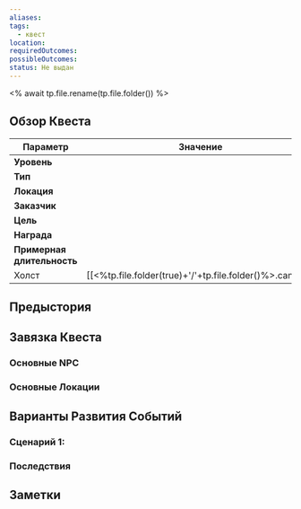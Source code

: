 ```yaml
---
aliases: 
tags:
  - квест
location: 
requiredOutcomes: 
possibleOutcomes: 
status: Не выдан
---
```

<% await tp.file.rename(tp.file.folder()) %>
## Обзор Квеста

| **Параметр**               | **Значение**                                             |
| -------------------------- | -------------------------------------------------------- |
| **Уровень**                |                                                          |
| **Тип**                    |                                                          |
| **Локация**                |                                                          |
| **Заказчик**               |                                                          |
| **Цель**                   |                                                          |
| **Награда**                |                                                          |
| **Примерная длительность** |                                                          |
| Холст                      | [[<%tp.file.folder(true)+'/'+tp.file.folder()%>.canvas]] |

## Предыстория



## Завязка Квеста



### Основные NPC



### Основные Локации


## Варианты Развития Событий

### Сценарий 1: 


### Последствия



## Заметки

